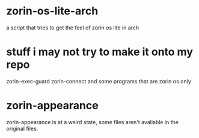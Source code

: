 # zorin-os-lite-arch
a script that tries to get the feel of zorin os lite in arch

# stuff i may not try to make it onto my repo
zorin-exec-guard
zorin-connect
and some programs that are zorin os only
# zorin-appearance
zorin-appearance is at a weird state, some files aren't avaliable in the original files.
